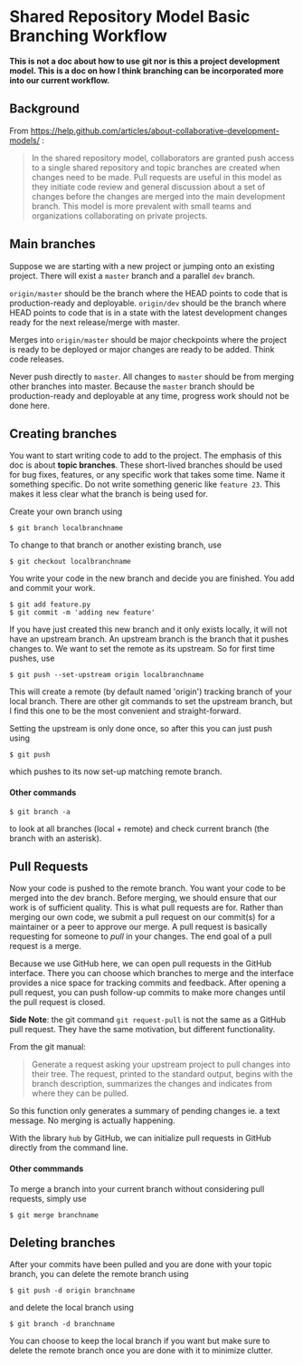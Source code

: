 # Shared Repository Model Basic Branching Workflow

**This is not a doc about how to use git nor is this a project development model.
This is a doc on how I think branching can be incorporated more into our current workflow.**


## Background

From https://help.github.com/articles/about-collaborative-development-models/ : 
> In the shared repository model, collaborators are granted push access to a single shared repository and topic branches are created when changes need to be made. Pull requests are useful in this model as they initiate code review and general discussion about a set of changes before the changes are merged into the main development branch. This model is more prevalent with small teams and organizations collaborating on private projects.

## Main branches

Suppose we are starting with a new project or jumping onto an existing project. There will exist a `master` branch and a parallel `dev` branch.

`origin/master` should be the branch where the HEAD points to code that is production-ready and deployable.
`origin/dev` should be the branch where HEAD points to code that is in a state with the latest development changes ready for the next release/merge with master.

Merges into `origin/master` should be major checkpoints where the project is ready to be deployed or major changes are ready to be added. Think code releases.

Never push directly to `master`. All changes to `master` should be from merging other branches into master. Because the `master` branch should be production-ready and deployable at any time, progress work should not be done here.


## Creating branches

You want to start writing code to add to the project. The emphasis of this doc is about **topic branches**. These short-lived branches should be used for bug fixes, features, or any specific work that takes some time. Name it something specific. Do not write something generic like `feature 23`. This makes it less clear what the branch is being used for. 

 
Create your own branch using 
```
$ git branch localbranchname
```

To change to that branch or another existing branch, use
```
$ git checkout localbranchname
````

You write your code in the new branch and decide you are finished. You add and commit your work.
```
$ git add feature.py
$ git commit -m 'adding new feature'
```

If you have just created this new branch and it only exists locally, it will not have an upstream branch. An upstream branch is the branch that it pushes changes to. We want to set the remote as its upstream. So for first time pushes, use
```
$ git push --set-upstream origin localbranchname
```
This will create a remote (by default named 'origin') tracking branch of your local branch. There are other git commands to set the upstream branch, but I find this one to be the most convenient and straight-forward.

Setting the upstream is only done once, so after this you can just push using
```
$ git push
```
which pushes to its now set-up matching remote branch.

#### Other commands
```
$ git branch -a
```
to look at all branches (local + remote) and check current branch (the branch with an asterisk).


## Pull Requests

Now your code is pushed to the remote branch. You want your code to be merged into the dev branch. Before merging, we should ensure that our work is of sufficient quality. This is what pull requests are for. Rather than merging our own code, we submit a pull request on our commit(s) for a maintainer or a peer to approve our merge. A pull request is basically requesting for someone to *pull* in your changes. The end goal of a pull request is a merge.

Because we use GitHub here, we can open pull requests in the GitHub interface. There you can choose which branches to merge and the interface provides a nice space for tracking commits and feedback. After opening a pull request, you can push follow-up commits to make more changes until the pull request is closed.


**Side Note**: the git command `git request-pull` is not the same as a GitHub pull request. They have the same motivation, but different functionality.

From the git manual:
> Generate a request asking your upstream project to pull changes into their tree. The request, printed to the standard output, begins with the branch description, summarizes the changes and indicates from where they can be pulled.

So this function only generates a summary of pending changes ie. a text message. No merging is actually happening. 

With the library `hub` by GitHub, we can initialize pull requests in GitHub directly from the command line.

#### Other commmands
To merge a branch into your current branch without considering pull requests, simply use
```
$ git merge branchname
```

## Deleting branches

After your commits have been pulled and you are done with your topic branch, you can delete the remote branch using
```
$ git push -d origin branchname
```
and delete the local branch using
```
$ git branch -d branchname
``` 
You can choose to keep the local branch if you want but make sure to delete the remote branch once you are done with it to minimize clutter.

 
